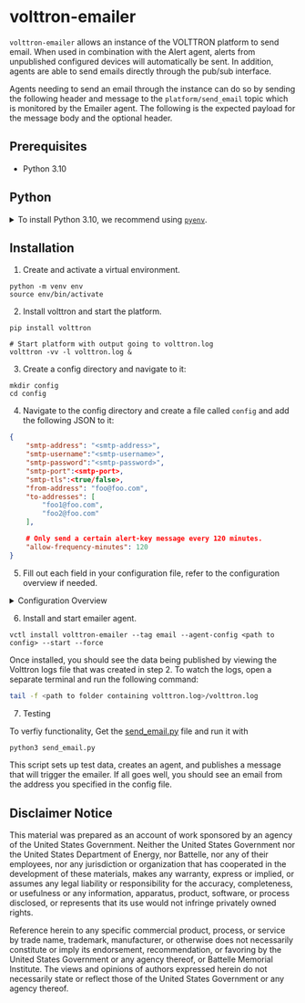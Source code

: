 # volttron-emailer

`volttron-emailer` allows an instance of the VOLTTRON platform to send
email.  When used in combination with the Alert agent, alerts from
unpublished configured devices will automatically be sent.  In addition,
agents are able to send emails directly through the pub/sub interface.

Agents needing to send an email through the instance can do so by
sending the following header and message to the `platform/send_email` topic
which is monitored by the Emailer agent.  The following
is the expected payload for the message body and the optional header.

## Prerequisites

* Python 3.10

## Python

<details>
<summary>To install Python 3.10, we recommend using <a href="https://github.com/pyenv/pyenv"><code>pyenv</code></a>.</summary>

```bash
# install pyenv
git clone https://github.com/pyenv/pyenv ~/.pyenv

# setup pyenv (you should also put these three lines in .bashrc or similar)
export PATH="${HOME}/.pyenv/bin:${PATH}"
export PYENV_ROOT="${HOME}/.pyenv"
eval "$(pyenv init -)"

# install Python 3.10
pyenv install 3.10

# make it available globally
pyenv global system 3.10
```

</details>

## Installation

1. Create and activate a virtual environment.

```shell
python -m venv env
source env/bin/activate
```

2. Install volttron and start the platform.

```shell
pip install volttron

# Start platform with output going to volttron.log
volttron -vv -l volttron.log &
```

3. Create a config directory and navigate to it:

```shell
mkdir config
cd config
```

4. Navigate to the config directory and create a file called `config` and add the following JSON to it:

```json
{
    "smtp-address": "<smtp-address>",
    "smtp-username":"<smtp-username>",
    "smtp-password":"<smtp-password>",
    "smtp-port":<smtp-port>,
    "smtp-tls":<true/false>,
    "from-address": "foo@foo.com",
    "to-addresses": [
        "foo1@foo.com",
        "foo2@foo.com"
    ],

    # Only send a certain alert-key message every 120 minutes.
    "allow-frequency-minutes": 120
}
```

5. Fill out each field in your configuration file, refer to the configuration overview if needed.

<details>

<summary> Configuration Overview</summary>

## Optional Headers

Emails by default will be sent to the initial configured email addresses. The below headers will overwrite those properties for the current email being sent. In this below example, the headers are "from-address" and "to-addresses". Please fill in the values after the : and within the quotations with your own email addresses.

``` json
{
    "from-address": 'foo@bar.com',
    "to-addresses": ['alpha.beta@foo.com', 'bob-and-joe@bar.com']
}
```

## Required Message Body

``` json
{
    "subject": "I am a happy camper",
    "message": "This is a big long string message that I am sending"
}
```

## Example Sending of Email

``` python
headers = {
    "from-address": 'foo@bar.com',
    "to-addresses": ['alpha.beta@foo.com', 'bob-and-joe@bar.com']
}

message = {
    "subject": "I am a happy camper",
    "message": "This is a big long string message that I am sending"
}

self.vip.pubsub.publish('pubsub', topic='platform/send_email',
                        headers=headers, message=message)
```

## Configuration Options

The following JSON configuration file shows all the options currently
supported by the Forward Historian agent.

``` python
{
    # The smtp-address (Simple Mail Transfer Protocol) to ship the email
    # from (the "from-address" to each of the recipients).
    "smtp-address": "smtp.example.com",

    # The smtp-username is to provide the username of the SMTP server
    # which is being used for sending the messages.
    "smtp-username":"<smtp-username>",

    # The smtp-password is to provide the password of the SMTP server
    # corresponding to the username which is being used for sending the messages.
    "smtp-password":"<smtp-password>",

    # The smtp-port is to provide the port of the SMTP server.
    "smtp-port":"<smtp-port>",

    # The smtp-tls yes or no if we want to use TLS.
    "smtp-tls":<true/false>,

    # The sending address of the email.  This value will be listed in the
    # FROM attributed of the message envelop.  It will also be show in the
    # reply of the message when a recipient chooses reply from their
    # email client.
    "from-address": "no-reply@example.com",

    # A list of default email addresses for sending alerts to.  Each
    # address will be sent a copy of the email as if from a mailing list.
    "to-addresses": [
        "admin1@example.com"
    ],

    # When an alert is sent typically it can have the effect of being
    # sent many times.  This setting throttles the sending of email only
    # after a specific number of minutes.
    #
    # DEFAULT: "allow-frequency-minutes": 60
    "allow-frequency-minutes": 120
}
```

</details>

6. Install and start emailer agent.

```shell
vctl install volttron-emailer --tag email --agent-config <path to config> --start --force
```

Once installed, you should see the data being published by viewing the Volttron logs file that was created in step 2.
To watch the logs, open a separate terminal and run the following command:

```bash
tail -f <path to folder containing volttron.log>/volttron.log
```

7. Testing

To verfiy functionality, Get the [send_email.py](./tests/send_email.py) file and run it with

```bash
python3 send_email.py
```

This script sets up test data, creates an agent, and publishes a message that will trigger the emailer. If all goes well, you should see an email from the address you specified in the config file.

## Disclaimer Notice

This material was prepared as an account of work sponsored by an agency of the
United States Government.  Neither the United States Government nor the United
States Department of Energy, nor Battelle, nor any of their employees, nor any
jurisdiction or organization that has cooperated in the development of these
materials, makes any warranty, express or implied, or assumes any legal
liability or responsibility for the accuracy, completeness, or usefulness or any
information, apparatus, product, software, or process disclosed, or represents
that its use would not infringe privately owned rights.

Reference herein to any specific commercial product, process, or service by
trade name, trademark, manufacturer, or otherwise does not necessarily
constitute or imply its endorsement, recommendation, or favoring by the United
States Government or any agency thereof, or Battelle Memorial Institute. The
views and opinions of authors expressed herein do not necessarily state or
reflect those of the United States Government or any agency thereof.
